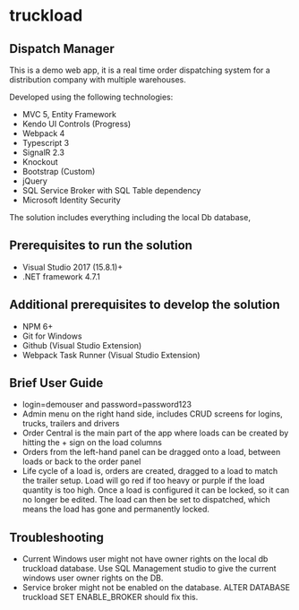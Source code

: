 # truckload
## Dispatch Manager

This is a demo web app, it is a real time order dispatching system for a distribution company with multiple warehouses.

Developed using the following technologies:

* MVC 5, Entity Framework
* Kendo UI Controls (Progress)
* Webpack 4
* Typescript 3
* SignalR 2.3
* Knockout
* Bootstrap (Custom)
* jQuery
* SQL Service Broker with SQL Table dependency 
* Microsoft Identity Security

The solution includes everything including the local Db database, 

## Prerequisites to run the solution

* Visual Studio 2017 (15.8.1)+
* .NET framework 4.7.1

## Additional prerequisites to develop the solution
* NPM 6+
* Git for Windows
* Github (Visual Studio Extension)
* Webpack Task Runner (Visual Studio Extension)

## Brief User Guide
* login=demouser and password=password123
* Admin menu on the right hand side, includes CRUD screens for logins, trucks, trailers and drivers
* Order Central is the main part of the app where loads can be created by hitting the + sign on the load columns
* Orders from the left-hand panel can be dragged onto a load, between loads or back to the order panel
* Life cycle of a load is, orders are created, dragged to a load to match the trailer setup. Load will go red if too heavy or purple if the load quantity is too high. Once a load is configured it can be locked, so it can no longer be edited. The load can then be set to dispatched, which means the load has gone and permanently locked.

## Troubleshooting
* Current Windows user might not have owner rights on the local db truckload database. Use SQL Management studio to give the current windows user owner rights on the DB.
* Service broker might not be enabled on the database. ALTER DATABASE truckload SET ENABLE_BROKER should fix this.
